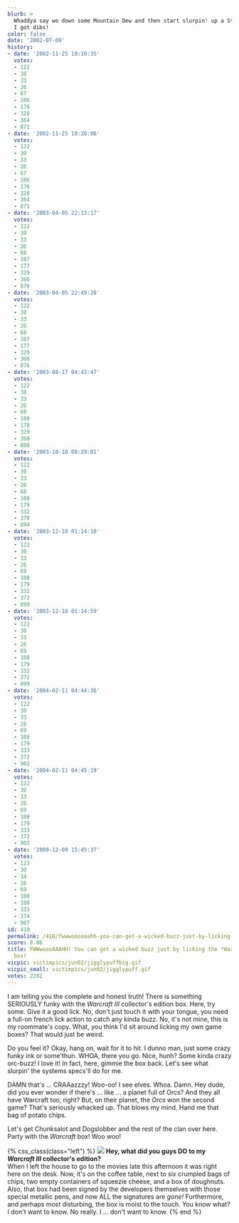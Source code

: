 ```yaml
---
blurb: >
  Whaddya say we down some Mountain Dew and then start slurpin' up a StarCraft poster?
  I got dibs!
color: false
date: '2002-07-09'
history:
- date: '2002-11-25 10:19:35'
  votes:
  - 122
  - 30
  - 33
  - 26
  - 67
  - 106
  - 176
  - 328
  - 364
  - 871
- date: '2002-11-25 10:20:06'
  votes:
  - 122
  - 30
  - 33
  - 26
  - 67
  - 106
  - 176
  - 328
  - 364
  - 871
- date: '2003-04-05 22:13:17'
  votes:
  - 122
  - 30
  - 33
  - 26
  - 68
  - 107
  - 177
  - 329
  - 366
  - 876
- date: '2003-04-05 22:49:28'
  votes:
  - 122
  - 30
  - 33
  - 26
  - 68
  - 107
  - 177
  - 329
  - 366
  - 876
- date: '2003-08-17 04:43:47'
  votes:
  - 122
  - 30
  - 33
  - 26
  - 68
  - 108
  - 178
  - 329
  - 368
  - 888
- date: '2003-10-18 08:29:01'
  votes:
  - 122
  - 30
  - 33
  - 26
  - 68
  - 108
  - 179
  - 332
  - 370
  - 894
- date: '2003-12-18 01:14:10'
  votes:
  - 122
  - 30
  - 33
  - 26
  - 69
  - 108
  - 179
  - 332
  - 372
  - 899
- date: '2003-12-18 01:14:59'
  votes:
  - 122
  - 30
  - 33
  - 26
  - 69
  - 108
  - 179
  - 332
  - 372
  - 899
- date: '2004-02-11 04:44:36'
  votes:
  - 122
  - 30
  - 33
  - 26
  - 69
  - 108
  - 179
  - 333
  - 372
  - 902
- date: '2004-02-11 04:45:19'
  votes:
  - 122
  - 30
  - 33
  - 26
  - 69
  - 108
  - 179
  - 333
  - 372
  - 902
- date: '2009-12-09 15:45:37'
  votes:
  - 123
  - 30
  - 34
  - 26
  - 69
  - 108
  - 180
  - 333
  - 374
  - 907
id: 410
permalink: /410/fwwwoooaaahh-you-can-get-a-wicked-buzz-just-by-licking-the-warcraft-iii-box/
score: 8.06
title: FWWwoooAAAHH! You can get a wicked buzz just by licking the *Warcraft III*
  box!
vicpic: victimpics/jun02/jigglypuffbig.gif
vicpic_small: victimpics/jun02/jigglypuff.gif
votes: 2202
---
```


I am telling you the complete and honest truth! There is something
SERIOUSLY funky with the *Warcraft III* collector's edition box. Here,
try some. Give it a good lick. No, don't just touch it with your tongue,
you need a full-on french lick action to catch any kinda buzz. No, it's
not mine, this is my roommate's copy. What, you think I'd sit around
licking my own game boxes? That would just be weird.

Do you feel it? Okay, hang on, wait for it to hit. I dunno man, just
some crazy funky ink or some'thun. WHOA, there you go. Nice, hunh? Some
kinda crazy orc-buzz! I love it! In fact, here, gimmie the box back.
Let's see what slurpin' the systems specs'll do for me.

DAMN that's ... CRAAazzzy! Woo-oo! I see elves. Whoa. Damn. Hey dude,
did you ever wonder if there's ... like ... a planet full of Orcs? And
they all have Warcraft too, right? But, on their planet, the *Orcs* won
the second game? That's seriously whacked up. That blows my mind. Hand
me that bag of potato chips.

Let's get Chunksalot and Dogslobber and the rest of the clan over here.
Party with the *Warcraft* box! Woo woo!

{% css_class(class="left") %}
[![](/img/victimpics/jun02/uneasy.gif)](@/victim/401.md) **Hey, what
did you guys DO to my *Warcraft III* collector's edition?**  
 When I left the house to go to the movies late this afternoon it was
right here on the desk. Now, it's on the coffee table, next to six
crumpled bags of chips, two empty containers of squeezie cheese, and a
box of doughnuts. Also, that box had been signed by the developers
themselves with those special metallic pens, and now ALL the signatures
are *gone!* Furthermore, and perhaps most disturbing, the box is moist
to the touch. You know what? I don't want to know. No really. I ...
don't want to know.
{% end %}
